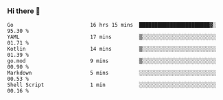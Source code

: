 ### Hi there 👋

<!--
**yeya24/yeya24** is a ✨ _special_ ✨ repository because its `README.md` (this file) appears on your GitHub profile.

Here are some ideas to get you started:

- 🔭 I’m currently working on ...
- 🌱 I’m currently learning ...
- 👯 I’m looking to collaborate on ...
- 🤔 I’m looking for help with ...
- 💬 Ask me about ...
- 📫 How to reach me: ...
- 😄 Pronouns: ...
- ⚡ Fun fact: ...
-->

<!--START_SECTION:waka-->

```text
Go                         16 hrs 15 mins  ███████████████████████▓░   95.30 %
YAML                       17 mins         ▒░░░░░░░░░░░░░░░░░░░░░░░░   01.71 %
Kotlin                     14 mins         ▒░░░░░░░░░░░░░░░░░░░░░░░░   01.39 %
go.mod                     9 mins          ▒░░░░░░░░░░░░░░░░░░░░░░░░   00.90 %
Markdown                   5 mins          ░░░░░░░░░░░░░░░░░░░░░░░░░   00.53 %
Shell Script               1 min           ░░░░░░░░░░░░░░░░░░░░░░░░░   00.16 %
```

<!--END_SECTION:waka-->
